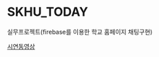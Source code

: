 # SKHU_TODAY
실무프로젝트(firebase를 이용한 학교 홈페이지 채팅구현)

[시연동영상](https://www.youtube.com/watch?v=ug847jefOdk)
